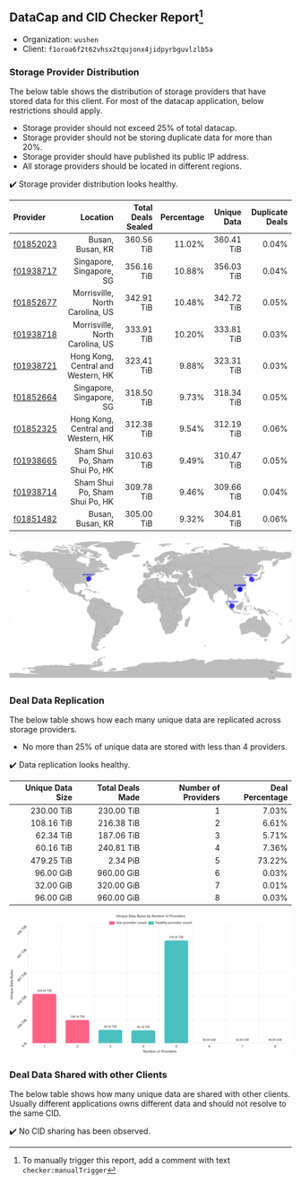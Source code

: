 ## DataCap and CID Checker Report[^1]
 - Organization: `wushen`
 - Client: `f1oroa6f2t62vhsx2tqujonx4jidpyrbguvlzlb5a`
### Storage Provider Distribution
The below table shows the distribution of storage providers that have stored data for this client.
For most of the datacap application, below restrictions should apply.
 - Storage provider should not exceed 25% of total datacap.
 - Storage provider should not be storing duplicate data for more than 20%.
 - Storage provider should have published its public IP address.
 - All storage providers should be located in different regions.

✔️ Storage provider distribution looks healthy.

| Provider                                              |                           Location | Total Deals Sealed | Percentage | Unique Data | Duplicate Deals |
| :---------------------------------------------------- | ---------------------------------: | -----------------: | ---------: | ----------: | --------------: |
| [f01852023](https://filfox.info/en/address/f01852023) |                   Busan, Busan, KR |         360.56 TiB |     11.02% |  360.41 TiB |           0.04% |
| [f01938717](https://filfox.info/en/address/f01938717) |           Singapore, Singapore, SG |         356.16 TiB |     10.88% |  356.03 TiB |           0.04% |
| [f01852677](https://filfox.info/en/address/f01852677) |    Morrisville, North Carolina, US |         342.91 TiB |     10.48% |  342.72 TiB |           0.05% |
| [f01938718](https://filfox.info/en/address/f01938718) |    Morrisville, North Carolina, US |         333.91 TiB |     10.20% |  333.81 TiB |           0.03% |
| [f01938721](https://filfox.info/en/address/f01938721) | Hong Kong, Central and Western, HK |         323.41 TiB |      9.88% |  323.31 TiB |           0.03% |
| [f01852664](https://filfox.info/en/address/f01852664) |           Singapore, Singapore, SG |         318.50 TiB |      9.73% |  318.34 TiB |           0.05% |
| [f01852325](https://filfox.info/en/address/f01852325) | Hong Kong, Central and Western, HK |         312.38 TiB |      9.54% |  312.19 TiB |           0.06% |
| [f01938665](https://filfox.info/en/address/f01938665) |     Sham Shui Po, Sham Shui Po, HK |         310.63 TiB |      9.49% |  310.47 TiB |           0.05% |
| [f01938714](https://filfox.info/en/address/f01938714) |     Sham Shui Po, Sham Shui Po, HK |         309.78 TiB |      9.46% |  309.66 TiB |           0.04% |
| [f01851482](https://filfox.info/en/address/f01851482) |                   Busan, Busan, KR |         305.00 TiB |      9.32% |  304.81 TiB |           0.06% |

![Provider Distribution](https://raw.githubusercontent.com/data-preservation-programs/filplus-checker-assets/main/filecoin-project/filecoin-plus-large-datasets/issues/1111/1671007010697.png)
### Deal Data Replication
The below table shows how each many unique data are replicated across storage providers.
- No more than 25% of unique data are stored with less than 4 providers.

✔️ Data replication looks healthy.

| Unique Data Size | Total Deals Made | Number of Providers | Deal Percentage |
| ---------------: | ---------------: | ------------------: | --------------: |
|       230.00 TiB |       230.00 TiB |                   1 |           7.03% |
|       108.16 TiB |       216.38 TiB |                   2 |           6.61% |
|        62.34 TiB |       187.06 TiB |                   3 |           5.71% |
|        60.16 TiB |       240.81 TiB |                   4 |           7.36% |
|       479.25 TiB |         2.34 PiB |                   5 |          73.22% |
|        96.00 GiB |       960.00 GiB |                   6 |           0.03% |
|        32.00 GiB |       320.00 GiB |                   7 |           0.01% |
|        96.00 GiB |       960.00 GiB |                   8 |           0.03% |

![Replication Distribution](https://raw.githubusercontent.com/data-preservation-programs/filplus-checker-assets/main/filecoin-project/filecoin-plus-large-datasets/issues/1111/1671007011347.png)
### Deal Data Shared with other Clients
The below table shows how many unique data are shared with other clients.
Usually different applications owns different data and should not resolve to the same CID.

✔️ No CID sharing has been observed.

[^1]: To manually trigger this report, add a comment with text `checker:manualTrigger`
